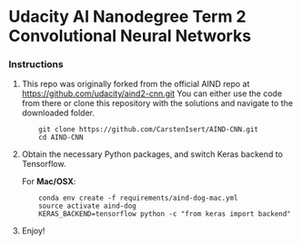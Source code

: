 # Udacity AI Nanodegree Term 2 Convolutional Neural Networks

### Instructions

1. This repo was originally forked from the official AIND repo at https://github.com/udacity/aind2-cnn.git 
You can either use the code from there or  clone this repository with the solutions and navigate to the downloaded folder.
	
	```	
		git clone https://github.com/CarstenIsert/AIND-CNN.git
		cd AIND-CNN
	```

2. Obtain the necessary Python packages, and switch Keras backend to Tensorflow.  	

	For __Mac/OSX__:
	```
		conda env create -f requirements/aind-dog-mac.yml
		source activate aind-dog
		KERAS_BACKEND=tensorflow python -c "from keras import backend"
	```

3. Enjoy!
